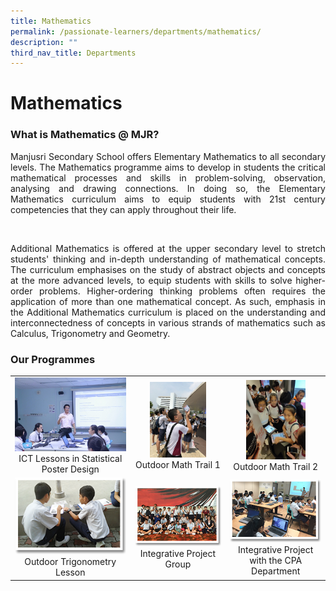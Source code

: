 ```yaml
---
title: Mathematics
permalink: /passionate-learners/departments/mathematics/
description: ""
third_nav_title: Departments
---
```

# Mathematics

### What is Mathematics @ MJR?

<p style="text-align: justify;">Manjusri Secondary School offers Elementary Mathematics to all secondary levels. The Mathematics programme aims to develop in students the critical mathematical processes and skills in problem-solving, observation, analysing and drawing connections. In doing so, the Elementary Mathematics curriculum aims to equip students with 21st century competencies that they can apply throughout their life.</p>   

<p style="text-align: justify;">Additional Mathematics is offered at the upper secondary level to stretch students' thinking and in-depth understanding of mathematical concepts. The curriculum emphasises on the study of abstract objects and concepts at the more advanced levels, to equip students with skills to solve higher-order problems. Higher-ordering thinking problems often requires the application of more than one mathematical concept. As such, emphasis in the Additional Mathematics curriculum is placed on the understanding and interconnectedness of concepts in various strands of mathematics such as Calculus, Trigonometry and Geometry. </p>

### Our Programmes

|   |   |   |
|:-----:|:-----:|:-----:|
|  ![](/images/Passionate%20Learners/Mathematics/01%20ICT%20Lessons%20in%20Stat%20Poster%20Design.jpg)  ICT Lessons in Statistical Poster Design |  <img src="/images/Passionate%20Learners/Mathematics/02%20Math%20Trail%201.jpg" style="width:65%">  Outdoor Math Trail 1	  |   <img src="/images/Passionate%20Learners/Mathematics/03%20%20Math%20Trail%202.jpg" style="width:65%">  Outdoor Math Trail 2   |
|  ![](/images/Passionate%20Learners/Mathematics/math1.png)  Outdoor Trigonometry Lesson	   |  ![](/images/Passionate%20Learners/Mathematics/math2.png) Integrative Project Group     |     ![](/images/Passionate%20Learners/Mathematics/math3.png) Integrative Project with the CPA Department    |